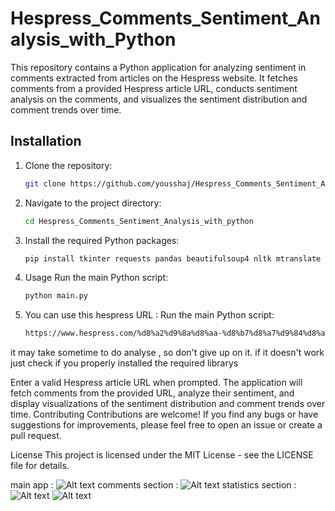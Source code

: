 # Hespress_Comments_Sentiment_Analysis_with_Python

This repository contains a Python application for analyzing sentiment in comments extracted from articles on the Hespress website. It fetches comments from a provided Hespress article URL, conducts sentiment analysis on the comments, and visualizes the sentiment distribution and comment trends over time.

## Installation

1. Clone the repository:
   ```bash
   git clone https://github.com/yousshaj/Hespress_Comments_Sentiment_Analysis_with_python.git
2. Navigate to the project directory:
    ```bash
    cd Hespress_Comments_Sentiment_Analysis_with_python

3. Install the required Python packages:
    ```bash
    pip install tkinter requests pandas beautifulsoup4 nltk mtranslate seaborn matplotlib pillow
4. Usage
Run the main Python script:
    ```bash
    python main.py
5. You can use this hespress URL : 
Run the main Python script:
    ```bash
    https://www.hespress.com/%d8%a2%d9%8a%d8%aa-%d8%b7%d8%a7%d9%84%d8%a8-%d9%87%d8%b0%d9%87-%d8%ad%d9%82%d9%8a%d9%82%d8%a9-%d8%a2%d8%ab%d8%a7%d8%b1-%d9%84%d9%82%d8%a7%d8%ad-%d8%a3%d8%b3%d8%aa%d8%b1%d8%a7%d8%b2%d9%8a%d9%86-1359601.html

it may take sometime to do analyse , so don't give up on it.
if it doesn't work just check if you properly installed the required librarys


Enter a valid Hespress article URL when prompted.
The application will fetch comments from the provided URL, analyze their sentiment, and display visualizations of the sentiment distribution and comment trends over time.
Contributing
Contributions are welcome! If you find any bugs or have suggestions for improvements, please feel free to open an issue or create a pull request.

License
This project is licensed under the MIT License - see the LICENSE file for details.

main app :
![Alt text](/assets/main.png "Hespress Comments Sentiment Analysis with Python")
comments section :
![Alt text](/assets/comments.png "")
statistics section :
![Alt text](/assets/statistics.png "")
![Alt text](/assets/statistics_2.png "")

